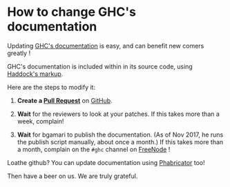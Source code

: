# How to change GHC's documentation



Updating [
GHC's documentation](https://downloads.haskell.org/~ghc/latest/docs/html/libraries/) is easy, and can benefit new comers greatly !



GHC's documentation is included within in its source code, using [
Haddock's markup](http://haskell-haddock.readthedocs.io/en/latest/markup.html).



Here are the steps to modify it:


1. **Create a [
  Pull Request](https://github.com/ghc/ghc/pulls?utf8=%E2%9C%93&q=is%3Apr)** on [
  GitHub](https://github.com/ghc/ghc/). 

1. **Wait** for the reviewers to look at your patches. If this takes more than a week, complain! 

1. **Wait** for bgamari to publish the documentation. (As of Nov 2017, he runs the publish script manually, about once a month.)  If this takes more than a month, complain on the `#ghc` channel on [
  FreeNode](http://freenode.net/) !  


Loathe github? You can update documentation using [Phabricator](phabricator) too!



Then have a beer on us.  We are truly grateful.



